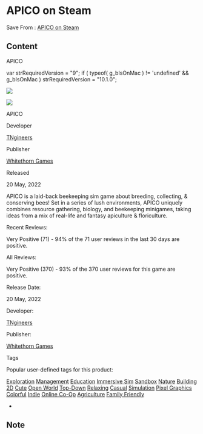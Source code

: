 # APICO on Steam
Save From : [APICO on Steam](https://store.steampowered.com/app/1390190/APICO/) 

## Content

APICO

var strRequiredVersion = "9"; if ( typeof( g_bIsOnMac ) != 'undefined' && g_bIsOnMac ) strRequiredVersion = "10.1.0";

![](https://cdn.cloudflare.steamstatic.com/steam/apps/1390190/header.jpg?t=1655290754)

![](https://cdn.cloudflare.steamstatic.com/steam/apps/1390190/header.jpg?t=1655290754)

APICO

Developer

[TNgineers](https://store.steampowered.com/developer/whitethorngames?snr=1_5_9__400)

Publisher

[Whitethorn Games](https://store.steampowered.com/search/?publisher=Whitethorn%20Games&snr=1_5_9__422)

Released

20 May, 2022

APICO is a laid-back beekeeping sim game about breeding, collecting, & conserving bees! Set in a series of lush environments, APICO uniquely combines resource gathering, biology, and beekeeping minigames, taking ideas from a mix of real-life and fantasy apiculture & floriculture.

Recent Reviews:

Very Positive (71) - 94% of the 71 user reviews in the last 30 days are positive.

All Reviews:

Very Positive (370) - 93% of the 370 user reviews for this game are positive.    

Release Date:

20 May, 2022

Developer:

[TNgineers](https://store.steampowered.com/developer/whitethorngames?snr=1_5_9__2000)

Publisher:

[Whitethorn Games](https://store.steampowered.com/search/?publisher=Whitethorn%20Games&snr=1_5_9__422)

Tags

Popular user-defined tags for this product:

[Exploration](https://store.steampowered.com/tags/en/Exploration/?snr=1_5_9__409) [Management](https://store.steampowered.com/tags/en/Management/?snr=1_5_9__409) [Education](https://store.steampowered.com/tags/en/Education/?snr=1_5_9__409) [Immersive Sim](https://store.steampowered.com/tags/en/Immersive%20Sim/?snr=1_5_9__409) [Sandbox](https://store.steampowered.com/tags/en/Sandbox/?snr=1_5_9__409) [Nature](https://store.steampowered.com/tags/en/Nature/?snr=1_5_9__409) [Building](https://store.steampowered.com/tags/en/Building/?snr=1_5_9__409) [2D](https://store.steampowered.com/tags/en/2D/?snr=1_5_9__409) [Cute](https://store.steampowered.com/tags/en/Cute/?snr=1_5_9__409) [Open World](https://store.steampowered.com/tags/en/Open%20World/?snr=1_5_9__409) [Top-Down](https://store.steampowered.com/tags/en/Top-Down/?snr=1_5_9__409) [Relaxing](https://store.steampowered.com/tags/en/Relaxing/?snr=1_5_9__409) [Casual](https://store.steampowered.com/tags/en/Casual/?snr=1_5_9__409) [Simulation](https://store.steampowered.com/tags/en/Simulation/?snr=1_5_9__409) [Pixel Graphics](https://store.steampowered.com/tags/en/Pixel%20Graphics/?snr=1_5_9__409) [Colorful](https://store.steampowered.com/tags/en/Colorful/?snr=1_5_9__409) [Indie](https://store.steampowered.com/tags/en/Indie/?snr=1_5_9__409) [Online Co-Op](https://store.steampowered.com/tags/en/Online%20Co-Op/?snr=1_5_9__409) [Agriculture](https://store.steampowered.com/tags/en/Agriculture/?snr=1_5_9__409) [Family Friendly](https://store.steampowered.com/tags/en/Family%20Friendly/?snr=1_5_9__409)

-

## Note
